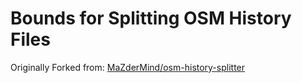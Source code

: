 Bounds for Splitting OSM History Files
======================================

Originally Forked from: [MaZderMind/osm-history-splitter](https://github.com/MaZderMind/osm-history-splitter)

